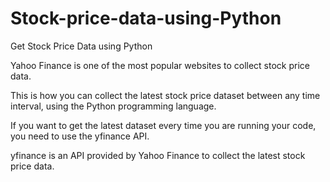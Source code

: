 # Stock-price-data-using-Python

Get Stock Price Data using Python

Yahoo Finance is one of the most popular websites to collect stock price data. 

This is how you can collect the latest stock price dataset between any time interval, using the Python programming language. 

If you want to get the latest dataset every time you are running your code, you need to use the yfinance API. 

yfinance is an API provided by Yahoo Finance to collect the latest stock price data.
